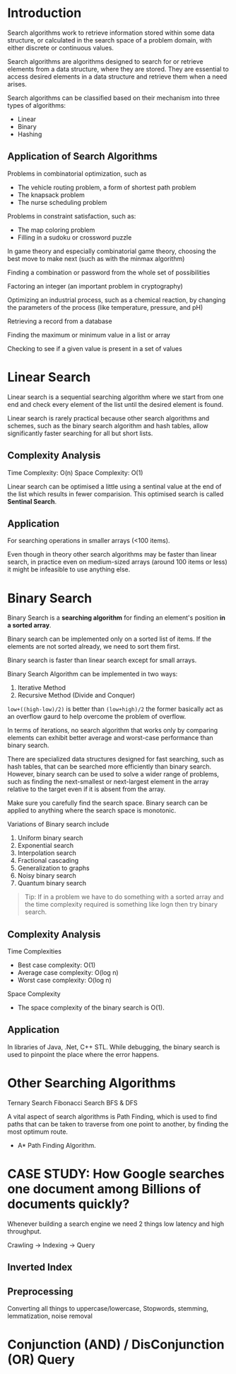 # Introduction

Search algorithms work to retrieve information stored within some data structure, or calculated in the search space of a problem domain, with either discrete or continuous values.

Search algorithms are algorithms designed to search for or retrieve elements from a data structure, where they are stored. They are essential to access desired elements in a data structure and retrieve them when a need arises.

Search algorithms can be classified based on their mechanism into three types of algorithms:

- Linear
- Binary
- Hashing

## Application of Search Algorithms

Problems in combinatorial optimization, such as

- The vehicle routing problem, a form of shortest path problem
- The knapsack problem
- The nurse scheduling problem

Problems in constraint satisfaction, such as:

- The map coloring problem
- Filling in a sudoku or crossword puzzle

In game theory and especially combinatorial game theory, choosing the best move to make next (such as with the minmax algorithm)

Finding a combination or password from the whole set of possibilities

Factoring an integer (an important problem in cryptography)

Optimizing an industrial process, such as a chemical reaction, by changing the parameters of the process (like temperature, pressure, and pH)

Retrieving a record from a database

Finding the maximum or minimum value in a list or array

Checking to see if a given value is present in a set of values

# Linear Search

Linear search is a sequential searching algorithm where we start from one end and check every element of the list until the desired element is found.

Linear search is rarely practical because other search algorithms and schemes, such as the binary search algorithm and hash tables, allow significantly faster searching for all but short lists.

## Complexity Analysis

Time Complexity: O(n)
Space Complexity: O(1)

Linear search can be optimised a little using a sentinal value at the end of the list which results in fewer comparision. This optimised search is called **Sentinal Search**.

## Application

For searching operations in smaller arrays (<100 items).

Even though in theory other search algorithms may be faster than linear search, in practice even on medium-sized arrays (around 100 items or less) it might be infeasible to use anything else.

# Binary Search

Binary Search is a **searching algorithm** for finding an element's position **in a sorted array**.

Binary search can be implemented only on a sorted list of items. If the elements are not sorted already, we need to sort them first.

Binary search is faster than linear search except for small arrays.

Binary Search Algorithm can be implemented in two ways:

1. Iterative Method
2. Recursive Method (Divide and Conquer)

`low+((high-low)/2)` is better than `(low+high)/2` the former basically act as an overflow gaurd to help overcome the problem of overflow.

In terms of iterations, no search algorithm that works only by comparing elements can exhibit better average and worst-case performance than binary search.

There are specialized data structures designed for fast searching, such as hash tables, that can be searched more efficiently than binary search. However, binary search can be used to solve a wider range of problems, such as finding the next-smallest or next-largest element in the array relative to the target even if it is absent from the array.

Make sure you carefully find the search space. Binary search can be applied to anything where the search space is monotonic.

Variations of Binary search include

1. Uniform binary search
2. Exponential search
3. Interpolation search
4. Fractional cascading
5. Generalization to graphs
6. Noisy binary search
7. Quantum binary search

> Tip: If in a problem we have to do something with a sorted array and the time complexity required is something like logn then try binary search.

## Complexity Analysis

Time Complexities

- Best case complexity: O(1)
- Average case complexity: O(log n)
- Worst case complexity: O(log n)

Space Complexity

- The space complexity of the binary search is O(1).

## Application

In libraries of Java, .Net, C++ STL.
While debugging, the binary search is used to pinpoint the place where the error happens.

# Other Searching Algorithms

Ternary Search
Fibonacci Search
BFS & DFS

A vital aspect of search algorithms is Path Finding, which is used to find paths that can be taken to traverse from one point to another, by finding the most optimum route.

- A\* Path Finding Algorithm.

# CASE STUDY: How Google searches one document among Billions of documents quickly?

Whenever building a search engine we need 2 things low latency and high throughput.

Crawling -> Indexing -> Query

## Inverted Index

## Preprocessing

Converting all things to uppercase/lowercase, Stopwords, stemming, lemmatization, noise removal

# Conjunction (AND) / DisConjunction (OR) Query
